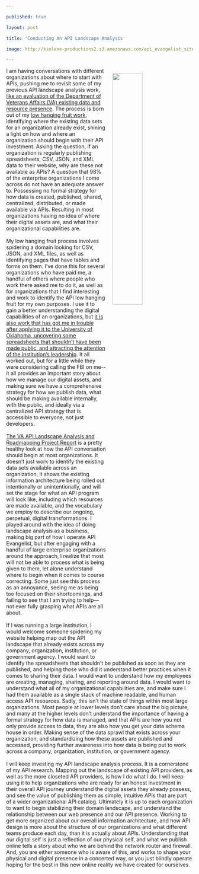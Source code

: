 ---
published: true
layout: post
title: 'Conducting An API Landscape Analysis'
image: http://kinlane-productions2.s3.amazonaws.com/api_evangelist_site/blog/va_api_landscape_analysis_and_roadmapping_project.png
---
<p><img style="padding: 15px;" src="http://kinlane-productions2.s3.amazonaws.com/api_evangelist_site/blog/va_api_landscape_analysis_and_roadmapping_project.png" alt="" width="40%" align="right" /></p>
<p>I am having conversations with different organizations about where to start with APIs, pushing me to revisit some of my previous API landscape analysis work, <a href="https://api-evangelist.github.io/va-api-landscape/report/">like an evaluation of the Department of Veterans Affairs (VA) existing data and resource presence</a>. The process is born out of my <a href="https://apievangelist.com/2016/04/13/formalizing-my-approach-to-identifying-the-low-hanging-api-fruit/">low hanging fruit work</a>, identifying where the existing data sets for an organization already exist, shining a light on how and where an organization should begin with their API investment. Asking the question, if an organization is regularly publishing spreadsheets, CSV, JSON, and XML data to their website, why are these not available as APIs? A question that 98% of the enterprise organizations I come across do not have an adequate answer to. Possessing no formal strategy for how data is created, published, shared, centralized, distributed, or made available via APIs. Resulting in most organizations having no idea of where their digital assets are, and what their organizational capabilities are.<br /><br />My low hanging fruit process involves spidering a domain looking for CSV, JSON, and XML files, as well as identifying pages that have tables and forms on them. I&rsquo;ve done this for several organizations who have paid me, a handful of others where people who work there asked me to do it, as well as for organizations that I find interesting and work to identify the API low hanging fruit for my own purposes. I use it to gain a better understanding the digital capabilities of an organizations, but <a href="http://university-of-oklahoma-api.apievangelist.com/">it is also work that has got me in trouble after applying it to the University of Oklahoma, uncovering some spreadsheets that shouldn&rsquo;t have been made public, and attracting the attention of the institution&rsquo;s leadership</a>. It all worked out, but for a little while they were considering calling the FBI on me--it all provides an important story about how we manage our digital assets, and making sure we have a comprehensive strategy for how we publish data, what should be making available internally, with the public, and ideally via a centralized API strategy that is accessible to everyone, not just developers.<br /><br /><a href="https://api-evangelist.github.io/va-api-landscape/report/">The VA API Landscape Analysis and Roadmapping Project Report</a> is a pretty healthy look at how the API conversation should begin at most organizations. It doesn&rsquo;t just work to identify the existing data sets available across an organization, it shows the existing information architecture being rolled out intentionally or unintentionally, and will set the stage for what an API program will look like, including which resources are made available, and the vocabulary we employ to describe our ongoing, perpetual, digital transformations. I played around with the idea of doing landscape analysis as a business, making big part of how I operate API Evangelist, but after engaging with a handful of large enterprise organizations around the approach, I realize that most will not be able to process what is being given to them, let alone understand where to begin when it comes to course correcting. Some just see this process as an annoyance, seeing me as being too focused on their shortcomings, and failing to see that I am trying to help&mdash;not ever fully grasping what APIs are all about.<br /><br />If I was running a large institution, I would welcome someone spidering my website helping map out the API landscape that already exists across my company, organization, institution, or government agency. I would want to identify the spreadsheets that shouldn&rsquo;t be published as soon as they are published, and helping those who did it understand better practices when it comes to sharing their data. I would want to understand how my employees are creating, managing, sharing, and reporting around data. I would want to understand what all of my organizational capabilities are, and make sure I had them available as a single stack of machine readable, and human access API resources. Sadly, this isn&rsquo;t the state of things within most large organizations. Most people at lower levels don&rsquo;t care about the big picture, and many at the higher levels don&rsquo;t understand the importance of having a formal strategy for how data is managed, and that APIs are how you not only provide access to data, they are also how you get your data schema house in order. Making sense of the data sprawl that exists across your organization, and standardizing how these assets are published and accessed, providing further awareness into how data is being put to work across a company, organization, institution, or government agency.<br /><br />I will keep investing my API landscape analysis process. It is a cornerstone of my API research. Mapping out the landscape of existing API providers, as well as the more closeted API providers, is how I do what I do. I will keep using it to help organizations who are ready for an honest investment in their overall API journey understand the digital assets they already possess, and see the value of publishing them as simple, intuitive APIs that are part of a wider organizational API catalog. Ultimately it is up to each organization to want to begin stabilizing their domain landscape, and understand the relationship between our web presence and our API presence. Working to get more organized about our overall information architecture, and how API design is more about the structure of our organizations and what different teams produce each day, than it is actually about APIs. Understanding that our digital self is just a reflection of our physical self, and what we publish online tells a story about who we are behind the network router and firewall. And, you are either someone who is aware of this, and works to shape your physical and digital presence in a concerted way, or you just blindly operate hoping for the best in this new online reality we have created for ourselves.</p>

